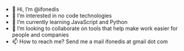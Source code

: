 - 👋 Hi, I’m @ifonedis
- 👀 I’m interested in no code technologies 
- 🌱 I’m currently learning JavaScript and Python
- 💞️ I’m looking to collaborate on tools that help make work easier for people and companies 
- 📫 How to reach me? Send me a mail ifonedis at gmail dot com


<!---
ifonedis/ifonedis is a ✨ special ✨ repository because its `README.md` (this file) appears on your GitHub profile.
You can click the Preview link to take a look at your changes.
--->
